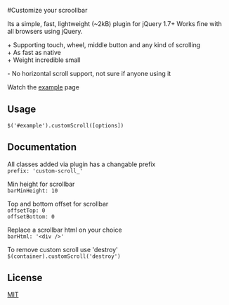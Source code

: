#Customize your scroollbar

Its a simple, fast, lightweight (~2kB) plugin for jQuery 1.7+
Works fine with all browsers using jQuery.

 \+ Supporting touch, wheel, middle button and any kind of scrolling  
 \+ As fast as native  
 \+ Weight incredible small  

 \- No horizontal scroll support, not sure if anyone using it  


Watch the [example](http://standys.github.io/custom-scroll/) page

 
## Usage
`$('#example').customScroll([options])`



## Documentation
All classes added via plugin has a changable prefix   
`prefix: 'custom-scroll_'`  

Min height for scrollbar  
`barMinHeight: 10`  

Top and bottom offset for scrollbar  
`offsetTop: 0`  
`offsetBottom: 0`  

Replace a scrollbar html on your choice  
`barHtml: '<div />'`  



To remove custom scroll use 'destroy'  
`$(container).customScroll('destroy')`  

## License
[MIT](https://github.com/standys/custom-scroll/blob/master/LICENSE)
